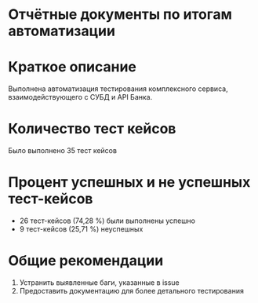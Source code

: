 # Отчётные документы по итогам автоматизации

# Краткое описание
Выполнена автоматизация тестирования комплексного сервиса, взаимодействующего с СУБД и API Банка.

# Количество тест кейсов
Было выполнено 35 тест кейсов

# Процент успешных и не успешных тест-кейсов
* 26 тест-кейсов (74,28 %) были выполнены успешно
* 9 тест-кейсов (25,71 %) неуспешных

# Общие рекомендации

1. Устранить выявленные баги, указанные в issue
2. Предоставить документацию для более детального тестирования